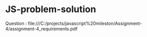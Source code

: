 # JS-problem-solution

Question : file:///C:/projects/javascript%20mileston/Assignment-4/assignment-4_requirements.pdf
